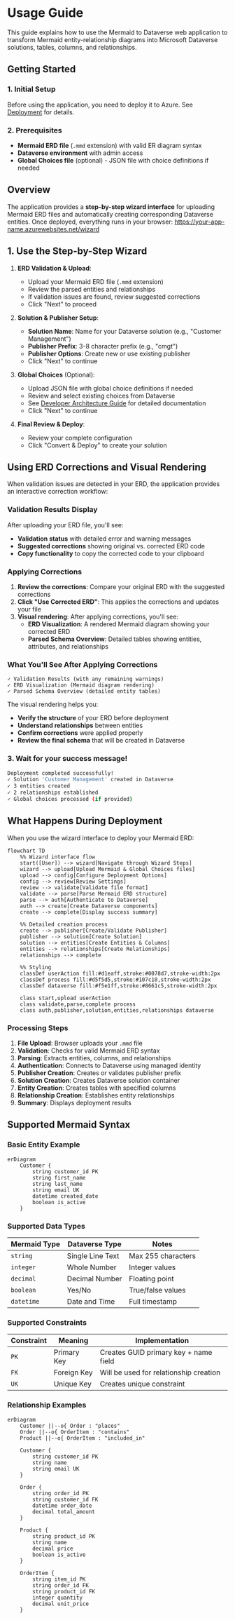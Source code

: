 # Usage Guide

This guide explains how to use the Mermaid to Dataverse web application to transform Mermaid entity-relationship diagrams into Microsoft Dataverse solutions, tables, columns, and relationships.

## Getting Started

### 1. Initial Setup

Before using the application, you need to deploy it to Azure. See [Deployment](DEPLOYMENT.md) for details.

### 2. Prerequisites

* **Mermaid ERD file** (`.mmd` extension) with valid ER diagram syntax  
* **Dataverse environment** with admin access
* **Global Choices file** (optional) - JSON file with choice definitions if needed

## Overview

The application provides a **step-by-step wizard interface** for uploading Mermaid ERD files and automatically creating corresponding Dataverse entities. Once deployed, everything runs in your browser: https://your-app-name.azurewebsites.net/wizard

## 1. Use the Step-by-Step Wizard

1. **ERD Validation & Upload**:
   - Upload your Mermaid ERD file (`.mmd` extension)
   - Review the parsed entities and relationships
   - If validation issues are found, review suggested corrections
   - Click "Next" to proceed

2. **Solution & Publisher Setup**:
   - **Solution Name**: Name for your Dataverse solution (e.g., "Customer Management")
   - **Publisher Prefix**: 3-8 character prefix (e.g., "cmgt")
   - **Publisher Options**: Create new or use existing publisher
   - Click "Next" to continue

3. **Global Choices** (Optional):
   - Upload JSON file with global choice definitions if needed
   - Review and select existing choices from Dataverse
   - See [Developer Architecture Guide](DEVELOPER_ARCHITECTURE.md#global-choices-integration) for detailed documentation
   - Click "Next" to continue

4. **Final Review & Deploy**:
   - Review your complete configuration
   - Click "Convert & Deploy" to create your solution

## Using ERD Corrections and Visual Rendering

When validation issues are detected in your ERD, the application provides an interactive correction workflow:

### Validation Results Display

After uploading your ERD file, you'll see:
- **Validation status** with detailed error and warning messages
- **Suggested corrections** showing original vs. corrected ERD code
- **Copy functionality** to copy the corrected code to your clipboard

### Applying Corrections

1. **Review the corrections**: Compare your original ERD with the suggested corrections
2. **Click "Use Corrected ERD"**: This applies the corrections and updates your file
3. **Visual rendering**: After applying corrections, you'll see:
   - **ERD Visualization**: A rendered Mermaid diagram showing your corrected ERD
   - **Parsed Schema Overview**: Detailed tables showing entities, attributes, and relationships

### What You'll See After Applying Corrections

```
✓ Validation Results (with any remaining warnings)
✓ ERD Visualization (Mermaid diagram rendering)
✓ Parsed Schema Overview (detailed entity tables)
```

The visual rendering helps you:
- **Verify the structure** of your ERD before deployment
- **Understand relationships** between entities
- **Confirm corrections** were applied properly
- **Review the final schema** that will be created in Dataverse

### 3. Wait for your success message! 

```bash
Deployment completed successfully!
✓ Solution 'Customer Management' created in Dataverse
✓ 3 entities created
✓ 2 relationships established
✓ Global choices processed (if provided)
```

## What Happens During Deployment

When you use the wizard interface to deploy your Mermaid ERD:

```mermaid
flowchart TD
    %% Wizard interface flow
    start([User]) --> wizard[Navigate through Wizard Steps]
    wizard --> upload[Upload Mermaid & Global Choices files]
    upload --> config[Configure Deployment Options]
    config --> review[Review Settings]
    review --> validate[Validate file format]
    validate --> parse[Parse Mermaid ERD structure]
    parse --> auth[Authenticate to Dataverse]
    auth --> create[Create Dataverse components]
    create --> complete[Display success summary]
    
    %% Detailed creation process
    create --> publisher[Create/Validate Publisher]
    publisher --> solution[Create Solution]
    solution --> entities[Create Entities & Columns]
    entities --> relationships[Create Relationships]
    relationships --> complete
    
    %% Styling
    classDef userAction fill:#d1eaff,stroke:#0078d7,stroke-width:2px
    classDef process fill:#d5f5d5,stroke:#107c10,stroke-width:2px
    classDef dataverse fill:#f5e1ff,stroke:#8661c5,stroke-width:2px
    
    class start,upload userAction
    class validate,parse,complete process
    class auth,publisher,solution,entities,relationships dataverse
```

### Processing Steps

1. **File Upload**: Browser uploads your `.mmd` file
2. **Validation**: Checks for valid Mermaid ERD syntax
3. **Parsing**: Extracts entities, columns, and relationships
4. **Authentication**: Connects to Dataverse using managed identity
5. **Publisher Creation**: Creates or validates publisher prefix
6. **Solution Creation**: Creates Dataverse solution container
7. **Entity Creation**: Creates tables with specified columns
8. **Relationship Creation**: Establishes entity relationships
9. **Summary**: Displays deployment results

## Supported Mermaid Syntax

### Basic Entity Example

```mermaid
erDiagram
    Customer {
        string customer_id PK
        string first_name
        string last_name
        string email UK
        datetime created_date
        boolean is_active
    }
```

### Supported Data Types

| Mermaid Type | Dataverse Type | Notes |
|-------------|----------------|-------|
| `string` | Single Line Text | Max 255 characters |
| `integer` | Whole Number | Integer values |
| `decimal` | Decimal Number | Floating point |
| `boolean` | Yes/No | True/false values |
| `datetime` | Date and Time | Full timestamp |

### Supported Constraints

| Constraint | Meaning | Implementation |
|-----------|---------|----------------|
| `PK` | Primary Key | Creates GUID primary key + name field |
| `FK` | Foreign Key | Will be used for relationship creation |
| `UK` | Unique Key | Creates unique constraint |

### Relationship Examples

```mermaid
erDiagram
    Customer ||--o{ Order : "places"
    Order ||--o{ OrderItem : "contains"
    Product ||--o{ OrderItem : "included_in"
    
    Customer {
        string customer_id PK
        string name
        string email UK
    }
    
    Order {
        string order_id PK
        string customer_id FK
        datetime order_date
        decimal total_amount
    }
    
    Product {
        string product_id PK
        string name
        decimal price
        boolean is_active
    }
    
    OrderItem {
        string item_id PK
        string order_id FK
        string product_id FK
        integer quantity
        decimal unit_price
    }
```